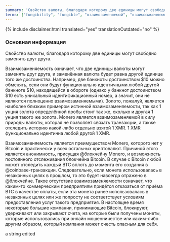 ```yaml
---
summary: 'Свойство валюты, благодаря которому две единицы могут свободно заменять друг друга'
terms: ["fungibility", "fungible", "взаимозаменяемой", "взаимозаменяемостью", "Взаимозаменяемость", "взаимозаменяемость"]
---
```


{% include disclaimer.html translated="yes" translationOutdated="no" %}

### Основная информация

Свойство валюты, благодаря которому две единицы могут свободно заменять друг
друга.

Взаимозаменяемость означает, что две единицы валюты могут заменять друг
друга, и заменённая валюта будет равна другой единице того же
достоинства. Например, две банкноты достоинством $10 можно обменять, если
они будут функционально идентичными любой другой банкноте $10, находящейся в
обороте (однако у банкнот достоинством $10 есть уникальный идентификационный
номер, а значит, они не являются полноценно взаимозаменяемыми). Золото,
пожалуй, является наиболее близким примером истинной взаимозаменяемости, так
как 1 унция золота определённой пробы стоит так же, сколько и другая 1 унция
такого же золота. Monero является взаимозаменяемой в силу природы валюты,
которая не позволяет связать транзакции, а также отследить историю
какой-либо отдельно взятой 1 XMR. 1 XMR функционально идентична любой другой
1 XMR.

Взаимозаменяемость является преимуществом Monero, которого нет у Bitcoin и практически у всех остальных криптовалют. Причиной этого является анонимность, присущая @блoкчейну Monero, и возможность постоянного отслеживания блокчейна Bitcoin. В случае с Bitcoin любой может отследить каждый BTC вплоть до момента его создания в @coinbase-транзакции. Следовательно, если монета использовалась в незаконных целях в прошлом, то это будет навсегда отражено в @блoкчейне. Такое отсутствие взаимозаменяемости означает, что каким-то коммерческим предприятиям придётся отказаться от приёма BTC в качестве оплаты, если эта монета ранее использовалась в незаконных целях или же попросту не соответствует условиям предоставления услуг такого предприятия. В настоящее время некоторые большие компании, принимающие Bitcoin, блокируют, удерживают или закрывают счета, на которые были получены монеты, которые использовались при онлайн мошенничестве или каким-либо другим образом, который компания может счесть опасным для себя.  

a string edited

